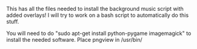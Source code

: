This has all the files needed to install the background music script with added overlays!
I will try to work on a bash script to automatically do this stuff.

You will need to do "sudo apt-get install python-pygame imagemagick" to install the needed software.
Place pngview in /usr/bin/
